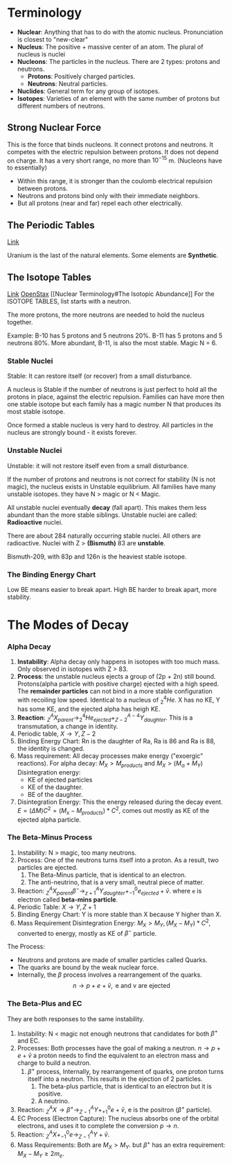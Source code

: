 # Terminology
- **Nuclear**: Anything that has to do with the atomic nucleus. Pronunciation is closest to "new-clear"
- **Nucleus**: The positive + massive center of an atom. The plural of nucleus is nuclei
- **Nucleons**: The particles in the nucleus. There are 2 types: protons and neutrons.
	- **Protons**: Positively charged particles.
	- **Neutrons**: Neutral particles.
- **Nuclides**: General term for any group of isotopes.
- **Isotopes**: Varieties of an element with the same number of protons but different numbers of neutrons.
## Strong Nuclear Force
This is the force that binds nucleons. It connect protons and neutrons. It competes with the electric repulsion between protons. It does not depend on charge. It has a very short range, no more than $10^{-15}$ m. (Nucleons have to essentially)
- Within this range, it is stronger than the coulomb electrical repulsion between protons.
- Neutrons and protons bind only with their immediate neighbors.
- But all protons (near and far) repel each other electrically.
## The Periodic Tables
[Link](https://openstax.org/books/chemistry-2e/pages/a-the-periodic-table)

Uranium is the last of the natural elements. Some elements are **Synthetic**.
## The Isotope Tables
[Link](https://www.chem.ualberta.ca/~massspec/atomic_mass_abund.pdf)
[OpenStax](https://openstax.org/books/college-physics-2e/pages/b-selected-radioactive-isotopes)
[[Nuclear Terminology#The Isotopic Abundance]]
For the ISOTOPE TABLES, list starts with a neutron.

The more protons, the more neutrons are needed to hold the nucleus together.

Example: B-10 has 5 protons and 5 neutrons 20%. B-11 has 5 protons and 5 neutrons 80%. More abundant, B-11, is also the most stable. Magic N = 6.
### Stable Nuclei
Stable: It can restore itself (or recover) from a small disturbance.

A nucleus is Stable if the number of neutrons is just perfect to hold all the protons in place, against the electric repulsion. Families can have more then one stable isotope but each family has a magic number N that produces its most stable isotope.

Once formed a stable nucleus is very hard to destroy. All particles in the nucleus are strongly bound - it exists forever.
### Unstable Nuclei
Unstable: it will not restore itself even from a small disturbance.

If the number of protons and neutrons is not correct for stability (N is not magic), the nucleus exists in Unstable equilibrium. All families have many unstable isotopes. they have N > magic or N < Magic.

All unstable nuclei eventually **decay** (fall apart). This makes them less abundant than the more stable siblings. Unstable nuclei are called: **Radioactive** nuclei.

There are about 284 naturally occurring stable nuclei. All others are radioactive. Nuclei with Z > **(Bismuth)** 83 are **unstable**.

Bismuth-209, with 83p and 126n is the heaviest stable isotope.

### The Binding Energy Chart
Low BE means easier to break apart. High BE harder to break apart, more stability.

# The Modes of Decay
### Alpha Decay
1. **Instability**: Alpha decay only happens in isotopes with too much mass. Only observed in isotopes with Z > 83.
2. **Process**: the unstable nucleus ejects a group of (2p + 2n) still bound. Protons(alpha particle with positive charge) ejected with a high speed. The **remainder particles** can not bind in a more stable configuration with recoiling low speed. Identical to a nucleus of $^4_2He$. X has no KE, Y has some KE, and the ejected alpha has heigh KE.
3. **Reaction**: $^A_Z X_{parent} \to ^4_2He_{ejected}+^{A-4}_{Z-2} Y_{daughter}$. This is a transmutation, a change in identity.
4. Periodic table, $X\to Y,Z-2$
5. Binding Energy Chart: Rn is the daughter of Ra, Ra is 86 and Ra is 88, the identity is changed.
6. Mass requirement: All decay processes make energy ("exoergic" reactions). For alpha decay: $M_X \gt M_{products}$ and $M_X \gt (M_{\alpha}+M_Y)$ 
   Disintegration energy:
	- KE of ejected particles
	- KE of the daughter.
	- BE of the daughter.
7. Disintegration Energy: This the energy released during the decay event. $E=(\Delta M)C^2 = (M_x-M_{products})*C^2$, comes out mostly as KE of the ejected alpha particle.

### The Beta-Minus Process
1. Instability: N > magic, too many neutrons.
2. Process: One of the neutrons turns itself into a proton. As a result, two particles are ejected. 
	1. The Beta-Minus particle, that is identical to an electron.
	2. The anti-neutrino, that is a very small, neutral piece of matter.
3. Reaction: $^A_Z X_{parent} \beta^- \to ^A_{z+1}Y_{daughter} + ^{0}_{-1}e_{ejected} + \bar v$. where `e` is electron called **beta-mins particle**.
4. Periodic Table: $X\to Y,Z+1$
5. Binding Energy Chart: Y is more stable than X because Y higher than X.
6. Mass Requirement Disintegration Energy: $M_X>M_Y, (M_X-M_Y)*C^2$, converted to energy, mostly as KE of $\beta^-$ particle.

The Process:
- Neutrons and protons are made of smaller particles called Quarks.
- The quarks are bound by the weak nuclear force.
- Internally, the $\beta$ process involves a rearrangement of the quarks.
$$n\to p+e+\bar v, \text{ e and v are ejected}$$
### The Beta-Plus and EC
They are both responses to the same instability.
1. Instability: N < magic not enough neutrons that candidates for both $\beta^+$ and EC.
2. Processes: Both processes have the goal of making a neutron. $n\to p+e+\bar v$ a proton needs to find the equivalent to an electron mass and charge to build a neutron.
	1. $\beta^+$ process, Internally, by rearrangement of quarks, one proton turns itself into a neutron. This results in the ejection of 2 particles.
		1. The beta-plus particle, that is identical to an electron but it is positive.
		2. A neutrino.
3. Reaction: $^A_Z X \to \beta^+ \to ^A_{Z-1} Y + ^0_{+1} e + \bar v$, e is the positron ($\beta^+$ particle).
4. EC Process (Electron Capture): The nucleus absorbs one of the orbital electrons, and uses it to complete the conversion $p\to n$.
5. Reaction: $^A_Z X + ^0_{-1}e \to ^A_{Z-1}Y+ \bar v$.
6. Mass Requirements: Both are $M_X>M_Y$. but $\beta^+$ has an extra requirement: $M_X-M_Y \ge 2m_e$.